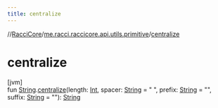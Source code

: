 ```yaml
---
title: centralize
---
```

//[RacciCore](../../index.html)/[me.racci.raccicore.api.utils.primitive](index.html)/[centralize](centralize.html)



# centralize



[jvm]\
fun [String](https://kotlinlang.org/api/latest/jvm/stdlib/kotlin/-string/index.html).[centralize](centralize.html)(length: [Int](https://kotlinlang.org/api/latest/jvm/stdlib/kotlin/-int/index.html), spacer: [String](https://kotlinlang.org/api/latest/jvm/stdlib/kotlin/-string/index.html) = " ", prefix: [String](https://kotlinlang.org/api/latest/jvm/stdlib/kotlin/-string/index.html) = "", suffix: [String](https://kotlinlang.org/api/latest/jvm/stdlib/kotlin/-string/index.html) = ""): [String](https://kotlinlang.org/api/latest/jvm/stdlib/kotlin/-string/index.html)





